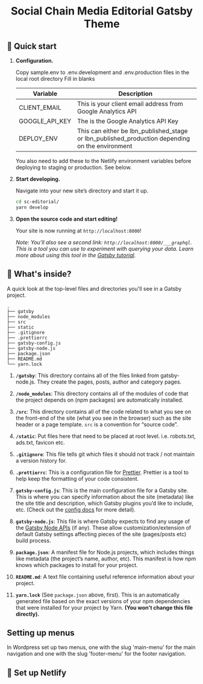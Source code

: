 <h1 align="center">
  Social Chain Media Editorial Gatsby Theme
</h1>

## 🚀 Quick start

1.  **Configuration.**
    
    Copy sample.env to .env.development and .env.production files in the local root directory
    Fill in blanks

    | Variable       | Description                                                                                     |
    |----------------|-------------------------------------------------------------------------------------------------|
    | CLIENT_EMAIL   | This is your client email address from Google Analytics API                                     |
    | GOOGLE_API_KEY | The is the Google Analytics API Key                                                             |
    | DEPLOY_ENV     | This can either be lbn_published_stage or lbn_published_production depending on the environment |

    You also need to add these to the Netlify environment variables before deploying to staging or production. See below.

2.  **Start developing.**

    Navigate into your new site’s directory and start it up.

    ```sh
    cd sc-editorial/
    yarn develop
    ```

3.  **Open the source code and start editing!**

    Your site is now running at `http://localhost:8000`!

    _Note: You'll also see a second link: _`http://localhost:8000/___graphql`_. This is a tool you can use to experiment with querying your data. Learn more about using this tool in the [Gatsby tutorial](https://www.gatsbyjs.org/tutorial/part-five/#introducing-graphiql)._

## 🧐 What's inside?

A quick look at the top-level files and directories you'll see in a Gatsby project.

    .
    ├── gatsby
    ├── node_modules
    ├── src
    ├── static
    ├── .gitignore
    ├── .prettierrc
    ├── gatsby-config.js
    ├── gatsby-node.js
    ├── package.json
    ├── README.md
    └── yarn.lock

1.  **`/gatsby`**: This directory contains all of the files linked from gatsby-node.js. They create the pages, posts, author and category pages.

2.  **`/node_modules`**: This directory contains all of the modules of code that the project depends on (npm packages) are automatically installed.

3.  **`/src`**: This directory contains all of the code related to what you see on the front-end of the site (what you see in the browser) such as the site header or a page template. `src` is a convention for “source code”.

4.  **`/static`**: Put files here that need to be placed at root level. i.e. robots.txt, ads.txt, favicon etc. 

5.  **`.gitignore`**: This file tells git which files it should not track / not maintain a version history for.

6.  **`.prettierrc`**: This is a configuration file for [Prettier](https://prettier.io/). Prettier is a tool to help keep the formatting of your code consistent.

7.  **`gatsby-config.js`**: This is the main configuration file for a Gatsby site. This is where you can specify information about the site (metadata) like the site title and description, which Gatsby plugins you’d like to include, etc. (Check out the [config docs](https://www.gatsbyjs.org/docs/gatsby-config/) for more detail).

8.  **`gatsby-node.js`**: This file is where Gatsby expects to find any usage of the [Gatsby Node APIs](https://www.gatsbyjs.org/docs/node-apis/) (if any). These allow customization/extension of default Gatsby settings affecting pieces of the site (pages/posts etc) build process.

9. **`package.json`**: A manifest file for Node.js projects, which includes things like metadata (the project’s name, author, etc). This manifest is how npm knows which packages to install for your project.

10. **`README.md`**: A text file containing useful reference information about your project.

11. **`yarn.lock`** (See `package.json` above, first). This is an automatically generated file based on the exact versions of your npm dependencies that were installed for your project by Yarn. **(You won’t change this file directly).**

## Setting up menus

In Wordpress set up two menus, one with the slug 'main-menu' for the main navigation and one with the slug 'footer-menu' for the footer navigation.

## 💫 Set up Netlify
